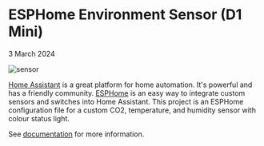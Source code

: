 # ESPHome Environment Sensor (D1 Mini)

3 March 2024

![sensor](/blob/main/docs/docs/assets/sensor.jpeg)

[Home Assistant](https://www.home-assistant.io/) is a great platform for home automation. It's powerful and has a friendly community. [ESPHome](https://esphome.io/) is an easy way to integrate custom sensors and switches into Home Assistant. This project is an ESPHome configuration file for a custom CO2, temperature, and humidity sensor with colour status light.

See [documentation](docs/site/index.html) for more information.
